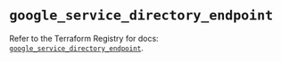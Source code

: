 # `google_service_directory_endpoint`

Refer to the Terraform Registry for docs: [`google_service_directory_endpoint`](https://registry.terraform.io/providers/hashicorp/google-beta/6.49.2/docs/resources/google_service_directory_endpoint).
